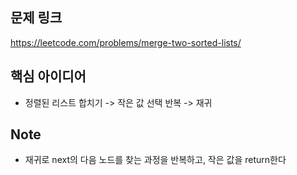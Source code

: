 ## 문제 링크
https://leetcode.com/problems/merge-two-sorted-lists/

## 핵심 아이디어
- 정렬된 리스트 합치기 -> 작은 값 선택 반복 -> 재귀

## Note
- 재귀로 next의 다음 노드를 찾는 과정을 반복하고, 작은 값을 return한다